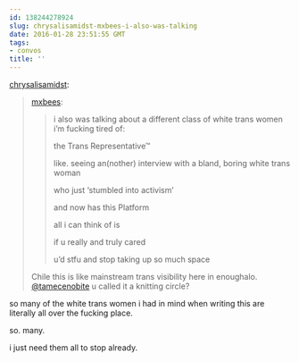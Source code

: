 ```yaml
---
id: 138244278924
slug: chrysalisamidst-mxbees-i-also-was-talking
date: 2016-01-28 23:51:55 GMT
tags:
- convos
title: ''
---
```

<p><a class="tumblr_blog" href="http://chrysalisamidst.tumblr.com/post/138242602858">chrysalisamidst</a>:</p>
<blockquote>
<p><a class="tumblr_blog" href="http://mxbees.tumblr.com/post/138241745609">mxbees</a>:</p>
<blockquote>
<p>i also was talking about a different class of white trans women i’m fucking tired of:</p>

<p>the Trans Representative™</p>

<p>like. seeing an(nother) interview with a bland, boring white trans woman</p>

<p>who just ‘stumbled into activism’</p>

<p>and now has this Platform</p>

<p>all i can think of is</p>

<p>if u really and truly cared</p>

<p>u’d stfu and stop taking up so much space</p>
</blockquote>
<p>Chile this is like mainstream trans visibility here in enoughalo. <a class="tumblelog" href="http://tmblr.co/mNkv_0tGpVtrMf9XEWREPqQ">@tamecenobite</a> u called it a knitting circle?</p>
</blockquote>

so many of the white trans women i had in mind when writing this are literally all over the fucking place.

so. many.

i just need them all to stop already.